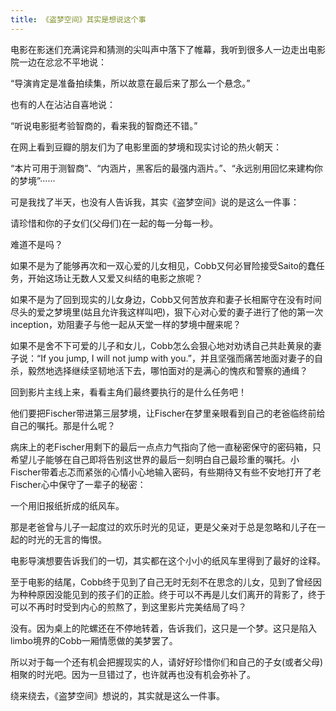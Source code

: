 ```yaml
---
title: 《盗梦空间》其实是想说这个事
---
```


电影在影迷们充满诧异和猜测的尖叫声中落下了帷幕，我听到很多人一边走出电影院一边在忿忿不平地说：

“导演肯定是准备拍续集，所以故意在最后来了那么一个悬念。”

也有的人在沾沾自喜地说：

“听说电影挺考验智商的，看来我的智商还不错。”

在网上看到豆瓣的朋友们为了电影里面的梦境和现实讨论的热火朝天：

“本片可用于测智商”、“内涵片，黑客后的最强内涵片。”、“永远别用回忆来建构你的梦境”······

可是我找了半天，也没有人告诉我，其实《盗梦空间》说的是这么一件事：

请珍惜和你的子女们(父母们)在一起的每一分每一秒。

难道不是吗？

如果不是为了能够再次和一双心爱的儿女相见，Cobb又何必冒险接受Saito的蠢任务，开始这场让无数人又爱又纠结的电影之旅呢？

如果不是为了回到现实的儿女身边，Cobb又何苦放弃和妻子长相厮守在没有时间尽头的爱之梦境里(姑且允许我这样叫吧)，狠下心对心爱的妻子进行了他的第一次inception，劝阻妻子与他一起从天堂一样的梦境中醒来呢？

如果不是舍不下可爱的儿子和女儿，Cobb怎么会狠心地对劝诱自己共赴黄泉的妻子说：“If you jump, I will not jump with you.”，并且坚强而痛苦地面对妻子的自杀，毅然地选择继续坚韧地活下去，哪怕面对的是满心的愧疚和警察的通缉？

回到影片主线上来，看看主角们最终要执行的是什么任务吧！

他们要把Fischer带进第三层梦境，让Fischer在梦里亲眼看到自己的老爸临终前给自己的嘱托。那是什么呢？

病床上的老Fischer用剩下的最后一点点力气指向了他一直秘密保守的密码箱，只希望儿子能够在自己即将告别这世界的最后一刻明白自己最珍重的嘱托。小Fischer带着忐忑而紧张的心情小心地输入密码，有些期待又有些不安地打开了老Fischer心中保守了一辈子的秘密：

一个用旧报纸折成的纸风车。

那是老爸曾与儿子一起度过的欢乐时光的见证，更是父亲对于总是忽略和儿子在一起的时光的无言的悔恨。

电影导演想要告诉我们的一切，其实都在这个小小的纸风车里得到了最好的诠释。

至于电影的结尾，Cobb终于见到了自己无时无刻不在思念的儿女，见到了曾经因为种种原因没能见到的孩子们的正脸。终于可以不再是儿女们离开的背影了，终于可以不再时时受到内心的煎熬了，到这里影片完美结局了吗？

没有。因为桌上的陀螺还在不停地转着，告诉我们，这只是一个梦。这只是陷入limbo境界的Cobb一厢情愿做的美梦罢了。

所以对于每一个还有机会把握现实的人，请好好珍惜你们和自己的子女(或者父母)相聚的时光吧。因为一旦错过了，也许就再也没有机会弥补了。

绕来绕去，《盗梦空间》想说的，其实就是这么一件事。